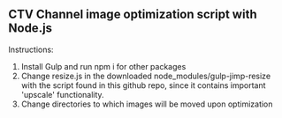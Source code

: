 ## CTV Channel image optimization script with Node.js

Instructions:
1. Install Gulp and run npm i for other packages
2. Change resize.js in the downloaded node_modules/gulp-jimp-resize with the script found in this github repo, since it contains important 'upscale' functionality.
3. Change directories to which images will be moved upon optimization
